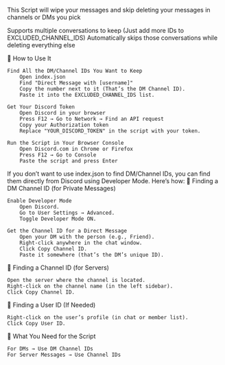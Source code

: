  This Script will wipe your messages and skip deleting your messages in channels or DMs you pick
 
 Supports multiple conversations to keep (Just add more IDs to EXCLUDED_CHANNEL_IDS)
 Automatically skips those conversations while deleting everything else


🔹 How to Use It

    Find All the DM/Channel IDs You Want to Keep
        Open index.json
        Find "Direct Message with [username]"
        Copy the number next to it (That’s the DM Channel ID).
        Paste it into the EXCLUDED_CHANNEL_IDS list.

    Get Your Discord Token
        Open Discord in your browser
        Press F12 → Go to Network → Find an API request
        Copy your Authorization token
        Replace "YOUR_DISCORD_TOKEN" in the script with your token.

    Run the Script in Your Browser Console
        Open Discord.com in Chrome or Firefox
        Press F12 → Go to Console
        Paste the script and press Enter
If you don’t want to use index.json to find DM/Channel IDs, you can find them directly from Discord using Developer Mode. Here’s how:
🔹 Finding a DM Channel ID (for Private Messages)

    Enable Developer Mode
        Open Discord.
        Go to User Settings → Advanced.
        Toggle Developer Mode ON.

    Get the Channel ID for a Direct Message
        Open your DM with the person (e.g., Friend).
        Right-click anywhere in the chat window.
        Click Copy Channel ID.
        Paste it somewhere (that’s the DM’s unique ID).

🔹 Finding a Channel ID (for Servers)

    Open the server where the channel is located.
    Right-click on the channel name (in the left sidebar).
    Click Copy Channel ID.

🔹 Finding a User ID (If Needed)

    Right-click on the user’s profile (in chat or member list).
    Click Copy User ID.

🔹 What You Need for the Script

    For DMs → Use DM Channel IDs
    For Server Messages → Use Channel IDs
